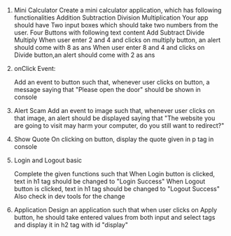 1.  Mini Calculator
    Create a mini calculator application, which has following functionalities
    Addition
    Subtraction
    Division
    Multiplication
    Your app should have Two input boxes which should take two numbers from the user.
    Four Buttons with following text content
    Add
    Subtract
    Divide
    Multiply
    When user enter 2 and 4 and clicks on multiply button, an alert should come with 8 as ans
    When user enter 8 and 4 and clicks on Divide button,an alert should come with 2 as ans
2.  onClick Event:

    Add an event to button such that, whenever user clicks on button, a message saying that
    "Please open the door" should be shown in console

3.  Alert Scam
    Add an event to image such that, whenever user clicks on that image, an alert should be
    displayed saying that "The website you are going to visit may harm your computer, do you
    still want to redirect?"

4.  Show Quote
    On clicking on button, display the quote given in p tag in console

5.  Login and Logout basic

    Complete the given functions such that When Login button is clicked, text in h1 tag should be changed to "Login Success" When Logout button is clicked, text in h1 tag should be changed to "Logout Success" Also check in dev tools for the change

6.  Application
    Design an application such that when user clicks on Apply button, he should take entered values from both input and select tags and display it in h2 tag with id "display"
